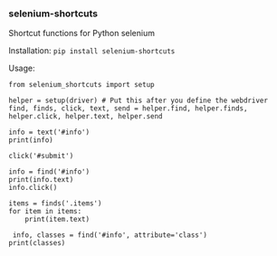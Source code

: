 ### selenium-shortcuts
Shortcut functions for Python selenium

Installation:
`pip install selenium-shortcuts`

Usage:
```
from selenium_shortcuts import setup

helper = setup(driver) # Put this after you define the webdriver
find, finds, click, text, send = helper.find, helper.finds, helper.click, helper.text, helper.send

info = text('#info')
print(info)

click('#submit')

info = find('#info')
print(info.text)
info.click()

items = finds('.items')
for item in items:
	print(item.text)

 info, classes = find('#info', attribute='class')
print(classes)
```
